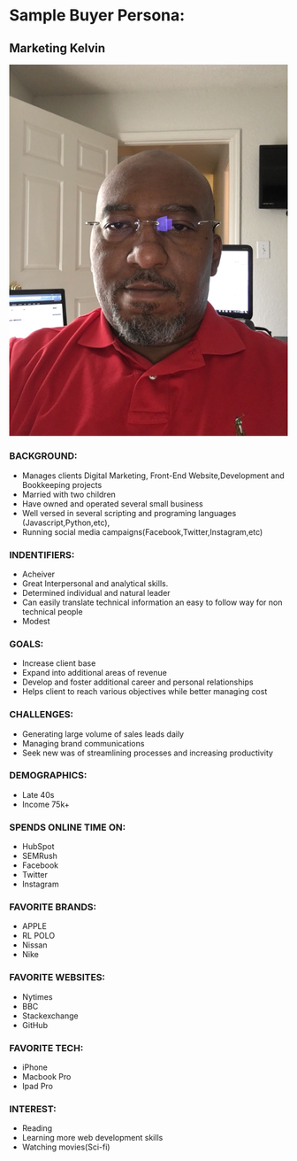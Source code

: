 # Sample Buyer Persona:


## Marketing Kelvin


![Kelvin](https://github.com/zimtech0/Digital-Marketing/raw/master/assets/images/kelvin.JPG)

### BACKGROUND:
- Manages clients Digital Marketing, Front-End Website,Development and Bookkeeping projects
- Married with two children
- Have owned and operated several small business
- Well versed in several scripting and programing languages (Javascript,Python,etc), 
- Running social media campaigns(Facebook,Twitter,Instagram,etc) 

### INDENTIFIERS:
- Acheiver
- Great Interpersonal and analytical skills.
- Determined individual and natural leader
- Can easily translate technical information an easy to follow way for non technical people 
- Modest

### GOALS:
- Increase client base
- Expand into additional areas of revenue
- Develop and foster additional career and personal relationships
- Helps client to reach various objectives while better managing cost

### CHALLENGES:
- Generating large volume of sales leads daily
- Managing brand communications
- Seek new was of streamlining processes and increasing productivity

### DEMOGRAPHICS:
- Late 40s
- Income 75k+

### SPENDS ONLINE TIME ON:
- HubSpot 
- SEMRush
- Facebook
- Twitter
- Instagram

### FAVORITE BRANDS:
- APPLE
- RL POLO
- Nissan
- Nike

### FAVORITE WEBSITES:
- Nytimes
- BBC
- Stackexchange
- GitHub

### FAVORITE TECH:
- iPhone
- Macbook Pro
- Ipad Pro

### INTEREST:
- Reading
- Learning more web development skills
- Watching movies(Sci-fi)
